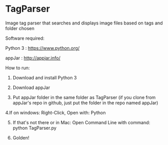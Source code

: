 # TagParser


Image tag parser that searches and displays image files based on tags and folder chosen

Software required:

Python 3 : https://www.python.org/

appJar : http://appjar.info/


How to run:
1. Download and install Python 3

2. Download appJar 

3. Put appJar folder in the same folder as TagParser (if you clone from appJar's repo in github, just put the folder in the repo named appJar)

4.If on windows: Right-Click, Open with: Python

5. If that's not there or in Mac: Open Command Line with command: python TagParser.py

6. Golden!
 

